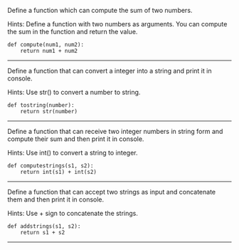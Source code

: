 Define a function which can compute the sum of two numbers.

Hints:
Define a function with two numbers as arguments. You can compute the sum in the function and return the value.

```
def compute(num1, num2):
    return num1 + num2
```

---

Define a function that can convert a integer into a string and print it in console.

Hints:
Use str() to convert a number to string.

```
def tostring(number):
    return str(number)
```

---

Define a function that can receive two integer numbers in string form and compute their sum and then print it in console.

Hints:
Use int() to convert a string to integer.

```
def computestrings(s1, s2):
    return int(s1) + int(s2)
```

---

Define a function that can accept two strings as input and concatenate them and then print it in console.

Hints:
Use + sign to concatenate the strings.

```
def addstrings(s1, s2):
    return s1 + s2
```

---
